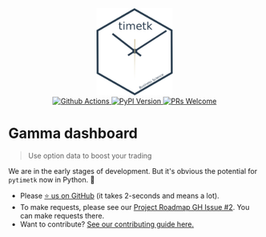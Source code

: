<div align="center">
<img src="docs/logo-timetk.png" width="30%"/>
</div>

<div align="center">
  <a href="https://github.com/business-science/pytimetk/actions">
  <img alt="Github Actions" src="https://github.com/business-science/pytimetk/actions/workflows/timetk-checks.yaml/badge.svg"/>
  </a>
  <a href="https://pypi.python.org/pypi/pytimetk">
  <img alt="PyPI Version" src="https://img.shields.io/pypi/v/pytimetk.svg"/>
  </a>
  <a href="https://business-science.github.io/pytimetk/contributing.html">
  <img alt="PRs Welcome" src="https://img.shields.io/badge/PRs-welcome-brightgreen.svg"/>
  </a>
</div>

# Gamma dashboard

> Use option data to boost your trading


We are in the early stages of development. But it's obvious the potential for `pytimetk` now in Python. 🐍

- Please [⭐ us on GitHub](https://github.com/business-science/pytimetk) (it takes 2-seconds and means a lot). 
- To make requests, please see our [Project Roadmap GH Issue #2](https://github.com/business-science/pytimetk/issues/2). You can make requests there. 
- Want to contribute? [See our contributing guide here.](/contributing.html) 

